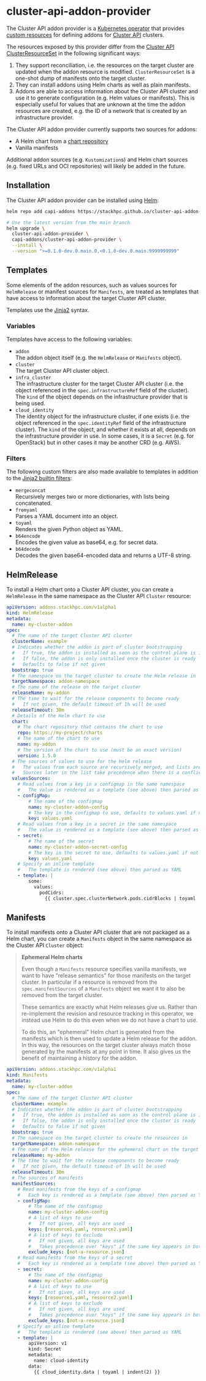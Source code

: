 # cluster-api-addon-provider

The Cluster API addon provider is a
[Kubernetes operator](https://kubernetes.io/docs/concepts/extend-kubernetes/operator/)
that provides
[custom resources](https://kubernetes.io/docs/concepts/extend-kubernetes/api-extension/custom-resources/)
for defining addons for [Cluster API](https://cluster-api.sigs.k8s.io/) clusters.

The resources exposed by this provider differ from the
[Cluster API ClusterResourceSet](https://cluster-api.sigs.k8s.io/tasks/experimental-features/cluster-resource-set.html) in the following significant ways:

  1. They support reconciliation, i.e. the resources on the target cluster are updated
     when the addon resource is modified. `ClusterResourceSet` is a one-shot dump of manifests
     onto the target cluster.
  2. They can install addons using Helm charts as well as plain manifests.
  3. Addons are able to access information about the Cluster API cluster and use it to
     generate configuration (e.g. Helm values or manifests). This is especially useful
     for values that are unknown at the time the addon resources are created, e.g. the
     ID of a network that is created by an infrastructure provider.

The Cluster API addon provider currently supports two sources for addons:

  * A Helm chart from a [chart repository](https://helm.sh/docs/topics/chart_repository/)
  * Vanilla manifests

Additional addon sources (e.g. `Kustomization`s) and Helm chart sources (e.g. fixed URLs
and OCI repositories) will likely be added in the future.

## Installation

The Cluster API addon provider can be installed using [Helm](https://helm.sh):

```sh
helm repo add capi-addons https://stackhpc.github.io/cluster-api-addon-provider

# Use the latest version from the main branch
helm upgrade \
  cluster-api-addon-provider \
  capi-addons/cluster-api-addon-provider \
  --install \
  --version ">=0.1.0-dev.0.main.0,<0.1.0-dev.0.main.9999999999"
```

## Templates

Some elements of the addon resources, such as values sources for `HelmRelease` or
manifest sources for `Manifests`, are treated as templates that have access to information
about the target Cluster API cluster.

Templates use the [Jinja2](https://jinja.palletsprojects.com/en/3.1.x/templates/) syntax.

### Variables

Templates have access to the following variables:

  * `addon`  
    The addon object itself (e.g. the `HelmRelease` or `Manifests` object).
  * `cluster`  
    The target Cluster API cluster object.
  * `infra_cluster`  
    The infrastructure cluster for the target Cluster API cluster (i.e. the object referenced
    in the `spec.infrastructureRef` field of the cluster). The `kind` of the object depends on
    the infrastructure provider that is being used.
  * `cloud_identity`  
    The identity object for the infrastructure cluster, if one exists (i.e. the object referenced
    in the `spec.identityRef` field of the infrastructure cluster). The `kind` of the object, and
    whether it exists at all, depends on the infrastructure provider in use. In some cases, it is
    a `Secret` (e.g. for OpenStack) but in other cases it may be another CRD (e.g. AWS).

### Filters

The following custom filters are also made available to templates in addition to the
[Jinja2 builtin filters](https://jinja.palletsprojects.com/en/3.1.x/templates/#builtin-filters):

  * `mergeconcat`  
    Recursively merges two or more dictionaries, with lists being concatenated.
  * `fromyaml`  
    Parses a YAML document into an object.
  * `toyaml`  
    Renders the given Python object as YAML.
  * `b64encode`  
    Encodes the given value as base64, e.g. for secret data.
  * `b64decode`  
    Decodes the given base64-encoded data and returns a UTF-8 string.

## HelmRelease

To install a Helm chart onto a Cluster API cluster, you can create a `HelmRelease` in
the same namespace as the Cluster API `Cluster` resource:

```yaml
apiVersion: addons.stackhpc.com/v1alpha1
kind: HelmRelease
metadata:
  name: my-cluster-addon
spec:
  # The name of the target Cluster API cluster
  clusterName: example
  # Indicates whether the addon is part of cluster bootstrapping
  #   If true, the addon is installed as soon as the control plane is initialised
  #   If false, the addon is only installed once the cluster is ready
  #   Defaults to false if not given
  bootstrap: true
  # The namespace on the target cluster to create the Helm release in
  targetNamespace: addon-namespace
  # The name of the release on the target cluster
  releaseName: my-addon
  # The time to wait for the release components to become ready
  #   If not given, the default timeout of 1h will be used
  releaseTimeout: 30m
  # Details of the Helm chart to use
  chart:
    # The chart repository that contains the chart to use
    repo: https://my-project/charts
    # The name of the chart to use
    name: my-addon
    # The version of the chart to use (must be an exact version)
    version: 1.5.0
  # The sources of values to use for the Helm release
  #   The values from each source are recursively merged, and lists are concatenated
  #   Sources later in the list take precedence when there is a conflict
  valuesSources:
    # Read values from a key in a configmap in the same namespace
    #   The value is rendered as a template (see above) then parsed as YAML
    - configMap:
        # The name of the configmap
        name: my-cluster-addon-config
        # The key in the configmap to use, defaults to values.yaml if not given
        key: values.yaml
    # Read values from a key in a secret in the same namespace
    #   The value is rendered as a template (see above) then parsed as YAML
    - secret:
        # The name of the secret
        name: my-cluster-addon-secret-config
        # The key in the secret to use, defaults to values.yaml if not given
        key: values.yaml
    # Specify an inline template
    #   The template is rendered (see above) then parsed as YAML
    - template: |
        some:
          values:
            podCidrs:
              {{ cluster.spec.clusterNetwork.pods.cidrBlocks | toyaml | indent(6) }}
```

## Manifests

To install manifests onto a Cluster API cluster that are not packaged as a Helm chart,
you can create a `Manifests` object in the same namespace as the Cluster API `Cluster` object:

> **Ephemeral Helm charts**
>
> Even though a `Manifests` resource specifies vanilla manifests, we want to have
> "release semantics" for those manifests on the target cluster. In particular if a
> resource is removed from the `spec.manifestSources` of a `Manifests` object we want
> it to also be removed from the target cluster.
>
> These semantics are exactly what Helm releases give us. Rather than re-implement the
> revision and resource tracking in this operator, we instead use Helm to do this even
> when we do not have a chart to use.
>
> To do this, an "ephemeral" Helm chart is generated from the manifests which is then used
> to update a Helm release for the addon. In this way, the resources on the target cluster
> always match those generated by the manifests at any point in time. It also gives us
> the benefit of maintaining a history for the addon.

```yaml
apiVersion: addons.stackhpc.com/v1alpha1
kind: Manifests
metadata:
  name: my-cluster-addon
spec:
  # The name of the target Cluster API cluster
  clusterName: example
  # Indicates whether the addon is part of cluster bootstrapping
  #   If true, the addon is installed as soon as the control plane is initialised
  #   If false, the addon is only installed once the cluster is ready
  #   Defaults to false if not given
  bootstrap: true
  # The namespace on the target cluster to create the resources in
  targetNamespace: addon-namespace
  # The name of the Helm release for the ephemeral chart on the target cluster
  releaseName: my-addon
  # The time to wait for the release components to become ready
  #   If not given, the default timeout of 1h will be used
  releaseTimeout: 30m
  # The sources of manifests
  manifestSources:
    # Read manifests from the keys of a configmap
    #   Each key is rendered as a template (see above) then parsed as YAML
    - configMap:
        # The name of the configmap
        name: my-cluster-addon-config
        # A list of keys to use
        #   If not given, all keys are used
        keys: [resource1.yaml, resource2.yaml]
        # A list of keys to exclude
        #   If not given, all keys are used
        #   Takes precedence over "keys" if the same key appears in both
        exclude_keys: [not-a-resource.json]
    # Read manifests from the keys of a secret
    #   Each key is rendered as a template (see above) then parsed as YAML
    - secret:
        # The name of the configmap
        name: my-cluster-addon-config
        # A list of keys to use
        #   If not given, all keys are used
        keys: [resource1.yaml, resource2.yaml]
        # A list of keys to exclude
        #   If not given, all keys are used
        #   Takes precedence over "keys" if the same key appears in both
        exclude_keys: [not-a-resource.json]
    # Specify an inline template
    #   The template is rendered (see above) then parsed as YAML
    - template: |
        apiVersion: v1
        kind: Secret
        metadata:
          name: cloud-identity
        data:
          {{ cloud_identity.data | toyaml | indent(2) }}
```
